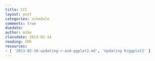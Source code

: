 ```yaml
---
title: CCC
layout: post
categories: schedule
comments: true
duedate:
author: mike
classdate: 2013-02-14
reading: CH5
resources:
- [ '2013-02-10-updating-r-and-ggplot2.md', 'Updating R/ggplot2' ]
---
```


